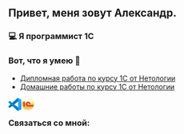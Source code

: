 ## Привет, меня зовут Александр. 

### 💻 Я программист 1С

###  Вот, что я умею 💁

- [Дипломная работа по курсу 1С от Нетологии](https://github.com/AlexShablow/fonecmid-diplom.git)
- [Домашние работы по курсу 1С от Нетологии](https://github.com/AlexShablow/HomeWorksNetology)

<img align="left" alt="Visual Studio Code" width="26px" src="https://raw.githubusercontent.com/github/explore/80688e429a7d4ef2fca1e82350fe8e3517d3494d/topics/visual-studio-code/visual-studio-code.png" />
<img align="left" alt="1C" width="26px" src="src/img/1c.png" />



<br/>


### Связаться со мной:

